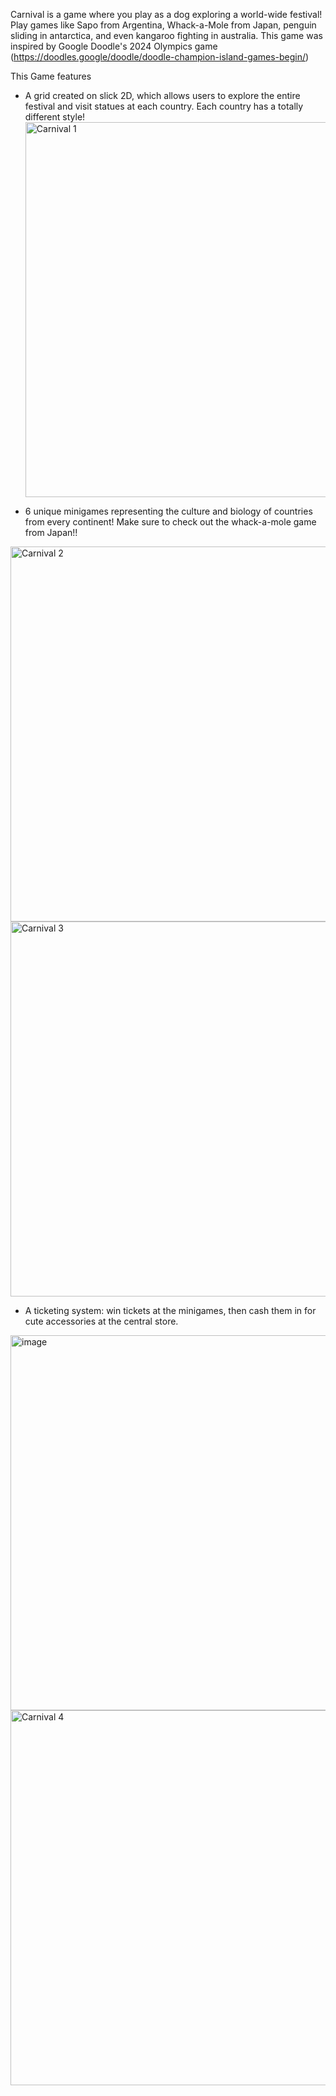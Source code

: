 Carnival is a game where you play as a dog exploring a world-wide festival! Play games like Sapo from Argentina, Whack-a-Mole from Japan, penguin sliding in antarctica, and even kangaroo fighting in australia. 
This game was inspired by Google Doodle's 2024 Olympics game (https://doodles.google/doodle/doodle-champion-island-games-begin/)

This Game features
- A grid created on slick 2D, which allows users to explore the entire festival and visit statues at each country. Each country has a totally different style!
  <img width="960" height="600" alt="Carnival 1" src="https://github.com/user-attachments/assets/5731ee28-7305-473f-af35-913e5d8eb1c0" />

- 6 unique minigames representing the culture and biology of countries from every continent! Make sure to check out the whack-a-mole game from Japan!!
<img width="960" height="600" alt="Carnival 2" src="https://github.com/user-attachments/assets/5b662f69-6676-42d4-bc1d-14905e3f133a" />
<img width="960" height="600" alt="Carnival 3" src="https://github.com/user-attachments/assets/5e717f59-3f0a-4a77-a538-3c9768545948" />

- A ticketing system: win tickets at the minigames, then cash them in for cute accessories at the central store.

<img width="960" height="600" alt="image" src="https://github.com/user-attachments/assets/1bbc8151-9559-4805-b34c-716a541ce5ba" />
<img width="960" height="600" alt="Carnival 4" src="https://github.com/user-attachments/assets/383e5aaa-38f5-434b-9bfe-700d71558568" />

